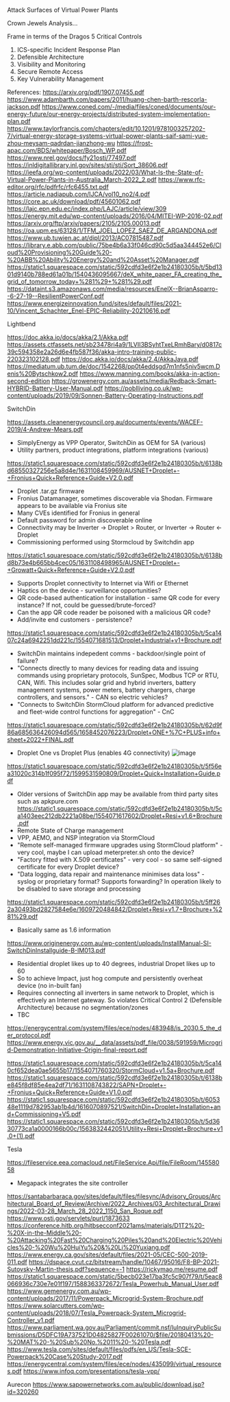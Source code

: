 Attack Surfaces of Virtual Power Plants

Crown Jewels Analysis...

Frame in terms of the Dragos 5 Critical Controls
1. ICS-specific Incident Response Plan
2. Defensible Architecture
3. Visibility and Monitoring
4. Secure Remote Access
5. Key Vulnerability Management

References:
https://arxiv.org/pdf/1907.07455.pdf
https://www.adambarth.com/papers/2011/huang-chen-barth-rescorla-jackson.pdf
https://www.coned.com/-/media/files/coned/documents/our-energy-future/our-energy-projects/distributed-system-implementation-plan.pdf
https://www.taylorfrancis.com/chapters/edit/10.1201/9781003257202-7/virtual-energy-storage-systems-virtual-power-plants-saif-sami-yue-zhou-meysam-qadrdan-jianzhong-wu
https://frost-apac.com/BDS/whitepaper/Bosch_WP.pdf
https://www.nrel.gov/docs/fy21osti/77497.pdf
https://inldigitallibrary.inl.gov/sites/sti/sti/Sort_38606.pdf
https://ieefa.org/wp-content/uploads/2022/03/What-Is-the-State-of-Virtual-Power-Plants-in-Australia_March-2022_2.pdf
https://www.rfc-editor.org/rfc/pdfrfc/rfc6455.txt.pdf
https://article.nadiapub.com/IJCA/vol10_no2/4.pdf
https://core.ac.uk/download/pdf/45601062.pdf
https://lajc.epn.edu.ec/index.php/LAJC/article/view/309
https://energy.mit.edu/wp-content/uploads/2016/04/MITEI-WP-2016-02.pdf
https://arxiv.org/ftp/arxiv/papers/2105/2105.00013.pdf
https://oa.upm.es/63128/1/TFM_JOEL_LOPEZ_SAEZ_DE_ARGANDONA.pdf
https://www.ub.tuwien.ac.at/dipl/2013/AC07815487.pdf
https://library.e.abb.com/public/75be4b6a33f046cd90c5d5aa344452e6/Cloud%20Provisioning%20Guide%20-%20ABB%20Ability%20Energy%20and%20Asset%20Manager.pdf
https://static1.squarespace.com/static/592cdfd3e6f2e1b24180305b/t/5bd1301d9140b788ed61a01b/1540436095667/deX_white_paper_FA_creating_the_grid_of_tomorrow_today+%281%29+%281%29.pdf
https://dataint.s3.amazonaws.com/media/resources/EnelX--BrianAsparro--6-27-19--ResilientPowerConf.pdf
https://www.energizeinnovation.fund/sites/default/files/2021-10/Vincent_Schachter_Enel-EPIC-Reliability-20210616.pdf

Lightbend

https://doc.akka.io/docs/akka/2.1/Akka.pdf
https://assets.ctfassets.net/sb23478ri4a9/1LVII3BSyhtTxeLRmhBary/d0817c39c594358e2a26d6e4fb587f36/akka-intro-training-public-220323102128.pdf
https://doc.akka.io/docs/akka/2.4/AkkaJava.pdf
https://mediatum.ub.tum.de/doc/1542268/pp0t4eddsgd7m1nfs5niv5wcm.Denis%20Bytschkow2.pdf
https://www.manning.com/books/akka-in-action-second-edition
https://growenergy.com.au/assets/media/Redback-Smart-HYBRID-Battery-User-Manual.pdf
https://poblliving.co.uk/wp-content/uploads/2019/09/Sonnen-Battery-Operating-Instructions.pdf

SwitchDin

https://assets.cleanenergycouncil.org.au/documents/events/WACEF-2019/4-Andrew-Mears.pdf
- SimplyEnergy as VPP Operator, SwitchDin as OEM for SA (various)
- Utility partners, product integrations, platform integrations (various)

https://static1.squarespace.com/static/592cdfd3e6f2e1b24180305b/t/6138bd68550327256e5a8d4e/1631108459969/AUSNET+Droplet+-+Fronius+Quick+Reference+Guide+V2.0.pdf
- Droplet .tar.gz firmware
- Fronius Datamanager, sometimes discoverable via Shodan. Firmware appears to be available via Fronius site
- Many CVEs identified for Fronius in general
- Default password for admin discoverable online
- Connectivity may be Inverter -> Droplet > Router, or Inverter -> Router <- Droplet
- Commissioning performed using Stormcloud by Switchdin app

https://static1.squarespace.com/static/592cdfd3e6f2e1b24180305b/t/6138bd8b73e4b665bb4cec05/1631108498965/AUSNET+Droplet+-+Growatt+Quick+Reference+Guide+V2.0.pdf
- Supports Droplet connectivity to Internet via Wifi or Ethernet
- Haptics on the device - surveillance opportunities?
- QR code-based authentication for installation - same QR code for every instance? If not, could be guessed/brute-forced?
- Can the app QR code reader be poisoned with a malicious QR code?
- Add/invite end customers - persistence?

https://static1.squarespace.com/static/592cdfd3e6f2e1b24180305b/t/5ca1407c24a6942251dd221c/1554071681513/Droplet+Industrial+v1+Brochure.pdf
- SwitchDin maintains indepedent comms - backdoor/single point of failure?
- "Connects directly	to	many	devices	for	reading	data	and	issuing	commands	using	proprietary	protocols,	SunSpec,	Modbus TCP	or	 RTU,	CAN,	Wifi.	This	includes	solar	grid	and	hybrid	inverters,	battery	management systems,	power	meters,	battery	chargers,	charge	controllers,	and	sensors." - CAN so electric vehicles?
- "Connects	to	SwitchDin	StormCloud	platform	for advanced	predictive	and	fleet-wide	control	functions for	 aggregation" - CnC

https://static1.squarespace.com/static/592cdfd3e6f2e1b24180305b/t/62d9f86a685636426094d565/1658452076223/Droplet+ONE+%7C+PLUS+info+sheet+2022+FINAL.pdf
- Droplet One vs Droplet Plus (enables 4G connectivity)
![image](https://user-images.githubusercontent.com/114399784/205427201-e09a4638-e0df-42c7-a9ed-da88b631dca7.png)

https://static1.squarespace.com/static/592cdfd3e6f2e1b24180305b/t/5f56ea31020c314b1f095f72/1599531590809/Droplet+Quick+Installation+Guide.pdf
- Older versions of SwitchDin app may be available from third party sites such as apkpure.com
https://static1.squarespace.com/static/592cdfd3e6f2e1b24180305b/t/5ca1403eec212db2221a08be/1554071617602/Droplet+Resi+v1.6+Brochure.pdf
- Remote State of Charge management
- VPP, AEMO, and NSP integration via StormCloud
- "Remote self-managed firmware upgrades using StormCloud platform" - very cool, maybe I can upload meterpreter.sh onto the device?
- "Factory fitted with X.509 certificates" - very cool - so same self-signed certificate for every Droplet device?
- "Data logging, data repair and maintenance minimises data loss" - syslog or proprietary format? Supports forwarding? In operation likely to be disabled to save storage and processing

https://static1.squarespace.com/static/592cdfd3e6f2e1b24180305b/t/5ff262a30493bd2827584e6e/1609720484842/Droplet+Resi+v1.7+Brochure+%281%29.pdf
- Basically same as 1.6 information

https://www.originenergy.com.au/wp-content/uploads/InstallManual-SI-SwitchDinInstallguide-B-IM013.pdf
- Residential droplet likes up to 40 degrees, industrial Dropet likes up to 60
- So to achieve Impact, just hog compute and persistently overheat device (no in-built fan)
- Requires connecting all inverters in same network to Droplet, which is effectively an Internet gateway. So violates Critical Control 2 (Defensible Architecture) because no segmentation/zones
- TBC

https://energycentral.com/system/files/ece/nodes/483948/is_2030.5_the_der_protocol.pdf
https://www.energy.vic.gov.au/__data/assets/pdf_file/0038/591959/Microgrid-Demonstration-Initiative-Origin-final-report.pdf

https://static1.squarespace.com/static/592cdfd3e6f2e1b24180305b/t/5ca140cf652dea0ae5655b17/1554071760320/StormCloud+v1.5a+Brochure.pdf
https://static1.squarespace.com/static/592cdfd3e6f2e1b24180305b/t/6138be845f8df85e4ea2df71/1631108743822/SAPN+Droplet+-+Fronius+Quick+Reference+Guide+V1.0.pdf
https://static1.squarespace.com/static/592cdfd3e6f2e1b24180305b/t/605348e1119d782953ab1b4d/1616070897521/SwitchDin+Droplet+Installation+and+Commissioning+V5.pdf
https://static1.squarespace.com/static/592cdfd3e6f2e1b24180305b/t/5d3630773ca1a0000166b00c/1563832442051/Utility+Resi+Droplet+Brochure+v1.0+(1).pdf

Tesla

https://fileservice.eea.comacloud.net/FileService.Api/file/FileRoom/14558058
- Megapack integrates the site controller

https://santabarbaraca.gov/sites/default/files/filesync/Advisory_Groups/Architectural_Board_of_Review/Archive/2022_Archives/03_Architectural_Drawings/2022-03-28_March_28_2022_1150_San_Roque.pdf
https://www.osti.gov/servlets/purl/1873633
https://conference.hitb.org/hitbsecconf2021ams/materials/D1T2%20-%20X-in-the-Middle%20-%20Attacking%20Fast%20Charging%20Piles%20and%20Electric%20Vehicles%20-%20Wu%20HuiYu%20&%20Li%20Yuxiang.pdf
https://www.energy.ca.gov/sites/default/files/2021-05/CEC-500-2019-011.pdf
https://dspace.cvut.cz/bitstream/handle/10467/95016/F8-BP-2021-Sutovsky-Martin-thesis.pdf?sequence=-1
https://rickymao.me/resume.pdf
https://static1.squarespace.com/static/5becb023e17ba3fc5c907f79/t/5eac8066936c730e7e01f197/1588363372672/Tesla_Powerhub_Manual_User.pdf
https://www.gemenergy.com.au/wp-content/uploads/2017/11/Powerpack_Microgrid-System-Brochure.pdf
https://www.solarcutters.com/wp-content/uploads/2018/07/Tesla_Powerpack-System_Microgrid-Controller_v1.pdf
https://www.parliament.wa.gov.au/Parliament/commit.nsf/luInquiryPublicSubmissions/D5DFC19A737521D04825827F00261070/$file/20180413%20-%20MAT%20-%20Sub%20No.%2011%20-%20Tesla.pdf
https://www.tesla.com/sites/default/files/pdfs/en_US/Tesla-SCE-Powerpack%20Case%20Study-2017.pdf
https://energycentral.com/system/files/ece/nodes/435099/virtual_resources.pdf
https://www.infoq.com/presentations/tesla-vpp/

Aurecon
https://www.sapowernetworks.com.au/public/download.jsp?id=320260
